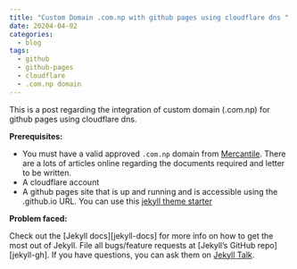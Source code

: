 ```yaml
---
title: "Custom Domain .com.np with github pages using cloudflare dns "
date: 20204-04-02
categories:
  - blog
tags:
  - github
  - github-pages
  - cloudflare
  - .com.np domain
---
```


This is a post regarding the integration of custom domain (.com.np) for github pages using cloudflare dns.

**Prerequisites:**

- You must have a valid approved `.com.np` domain from [Mercantile][np-registration]. There are a lots of articles online regarding the documents required and letter to be written.
- A cloudflare account
- A github pages site that is up and running and is accessible using the <username>.github.io URL. You can use this [jekyll theme starter][theme-gen-link]

**Problem faced:**

Check out the [Jekyll docs][jekyll-docs] for more info on how to get the most out of Jekyll. File all bugs/feature requests at [Jekyll’s GitHub repo][jekyll-gh]. If you have questions, you can ask them on [Jekyll Talk][jekyll-talk].

[np-registration]: https://register.com.np/
[theme-gen-link]: https://github.com/mmistakes/mm-github-pages-starter/generate
[jekyll-talk]: https://talk.jekyllrb.com/
